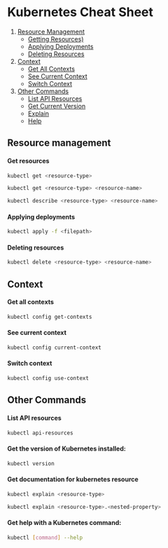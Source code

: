 # Kubernetes Cheat Sheet

1. [Resource Management](#resource-management)
   - [Getting Resources)](#get-resources)
   - [Applying Deployments](#applying-deployments)
   - [Deleting Resources](#deleting-resources)
2. [Context](#context)
   - [Get All Contexts](#get-all-contexts)
   - [See Current Context](#see-current-context)
   - [Switch Context](#switch-context)
3. [Other Commands](#other-commands)
   - [List API Resources](#list-api-resources)
   - [Get Current Version](#get-the-version-of-kubernetes-installed)
   - [Explain](#get-documentation-for-kubernetes-resource)
   - [Help](#get-help-with-a-kubernetes-command)


## Resource management

#### Get resources
```Bash
kubectl get <resource-type>
```

```Bash
kubectl get <resource-type> <resource-name>
```

```Bash
kubectl describe <resource-type> <resource-name>
```

#### Applying deployments
```Bash
kubectl apply -f <filepath>
```

#### Deleting resources
```Bash
kubectl delete <resource-type> <resource-name>
```

## Context

#### Get all contexts
```Bash
kubectl config get-contexts
```

#### See current context
```Bash
kubectl config current-context
```

#### Switch context
```Bash
kubectl config use-context
```

## Other Commands

#### List API resources
```Bash
kubectl api-resources
```

#### Get the version of Kubernetes installed:
```Bash
kubectl version
```

#### Get documentation for kubernetes resource
```Bash
kubectl explain <resource-type>
```

```Bash
kubectl explain <resource-type>.<nested-property>
```

#### Get help with a Kubernetes command:
```Bash
kubectl [command] --help
```
